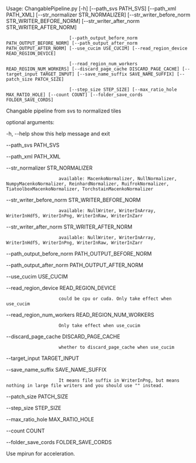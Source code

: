 Usage: ChangablePipeline.py [-h] [--path_svs PATH_SVS] [--path_xml PATH_XML] [--str_normalizer STR_NORMALIZER] [--str_writer_before_norm STR_WRITER_BEFORE_NORM] [--str_writer_after_norm STR_WRITER_AFTER_NORM]

                            [--path_output_before_norm PATH_OUTPUT_BEFORE_NORM] [--path_output_after_norm PATH_OUTPUT_AFTER_NORM] [--use_cucim USE_CUCIM] [--read_region_device READ_REGION_DEVICE]

                            [--read_region_num_workers READ_REGION_NUM_WORKERS] [--discard_page_cache DISCARD_PAGE_CACHE] [--target_input TARGET_INPUT] [--save_name_suffix SAVE_NAME_SUFFIX] [--patch_size PATCH_SIZE]

                            [--step_size STEP_SIZE] [--max_ratio_hole MAX_RATIO_HOLE] [--count COUNT] [--folder_save_cords FOLDER_SAVE_CORDS]



Changable pipeline from svs to normalized tiles



optional arguments:

  -h, --help            show this help message and exit

  --path_svs PATH_SVS

  --path_xml PATH_XML

  --str_normalizer STR_NORMALIZER

                        available: MacenkoNormalizer, NullNormalizer, NumpyMacenkoNormalizer, ReinhardNormalizer, RuifrokNormalizer, TiatoolboxMacenkoNormalizer, TorchstainMacenkoNormalizer

  --str_writer_before_norm STR_WRITER_BEFORE_NORM

                        available: NullWriter, WriterInArray, WriterInHdf5, WriterInPng, WriterInRaw, WriterInZarr

  --str_writer_after_norm STR_WRITER_AFTER_NORM

                        available: NullWriter, WriterInArray, WriterInHdf5, WriterInPng, WriterInRaw, WriterInZarr

  --path_output_before_norm PATH_OUTPUT_BEFORE_NORM

  --path_output_after_norm PATH_OUTPUT_AFTER_NORM

  --use_cucim USE_CUCIM

  --read_region_device READ_REGION_DEVICE

                        could be cpu or cuda. Only take effect when use_cucim

  --read_region_num_workers READ_REGION_NUM_WORKERS

                        Only take effect when use_cucim

  --discard_page_cache DISCARD_PAGE_CACHE

                        whether to discard_page_cache when use_cucim

  --target_input TARGET_INPUT

  --save_name_suffix SAVE_NAME_SUFFIX

                        It means file suffix in WriterInPng, but means nothing in large file writers and you should use "" instead.

  --patch_size PATCH_SIZE

  --step_size STEP_SIZE

  --max_ratio_hole MAX_RATIO_HOLE

  --count COUNT

  --folder_save_cords FOLDER_SAVE_CORDS



Use mpirun for acceleration.

